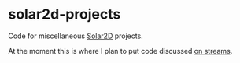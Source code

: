 # solar2d-projects
Code for miscellaneous [Solar2D](https://solar2d.com) projects.

At the moment this is where I plan to put code discussed [on streams](https://www.twitch.tv/ggcrunchy).